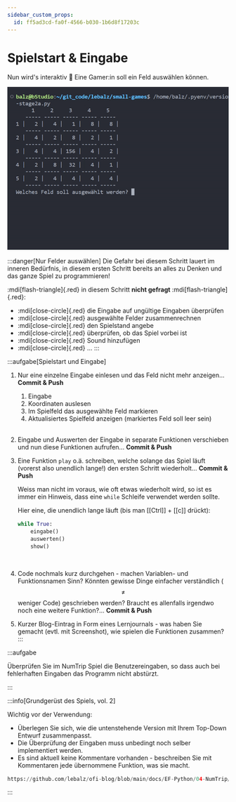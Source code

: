 ```yaml
---
sidebar_custom_props:
  id: ff5ad3cd-fa0f-4566-b030-1b6d8f17203c
---
```


# Spielstart & Eingabe

Nun wird's interaktiv 🥳 Eine Gamer:in soll ein Feld auswählen können.

![--width=500px](images/numtrip-field-select.gif)

:::danger[Nur Felder auswählen]
Die Gefahr bei diesem Schritt lauert im inneren Bedürfnis, in diesem ersten Schritt bereits an alles zu Denken und das ganze Spiel zu programmieren!

:mdi[flash-triangle]{.red} in diesem Schritt **nicht gefragt** :mdi[flash-triangle]{.red}:
- :mdi[close-circle]{.red} die Eingabe auf ungültige Eingaben überprüfen
- :mdi[close-circle]{.red} ausgewählte Felder zusammenrechnen
- :mdi[close-circle]{.red} den Spielstand angebe
- :mdi[close-circle]{.red} überprüfen, ob das Spiel vorbei ist
- :mdi[close-circle]{.red} Sound hinzufügen
- :mdi[close-circle]{.red} ...
:::


:::aufgabe[Spielstart und Eingabe]
<Answer type="state" webKey="576e4753-05b6-4a83-90da-b44cf8e8eb69" />

1. Nur eine einzelne Eingabe einlesen und das Feld nicht mehr anzeigen... __Commit & Push__

    <Hint>

    1. Eingabe
    2. Koordinaten auslesen
    3. Im Spielfeld das ausgewählte Feld markieren
    4. Aktualisiertes Spielfeld anzeigen (markiertes Feld soll leer sein)
        
    </Hint>
    <br />

2. Eingabe und Auswerten der Eingabe in separate Funktionen verschieben und nun diese Funktionen aufrufen... __Commit & Push__
3. Eine Funktion `play` o.ä. schreiben, welche solange das Spiel läuft (vorerst also unendlich lange!) den ersten Schritt wiederholt...  __Commit & Push__

    <Hint>

    Weiss man nicht im voraus, wie oft etwas wiederholt wird, so ist es immer ein Hinweis, dass eine `while` Schleife verwendet werden sollte.

    Hier eine, die unendlich lange läuft (bis man [[Ctrl]] + [[c]] drückt):

    ```py
    while True:
        eingabe()
        auswerten()
        show()
    ```

    </Hint>
    <br />

4. Code nochmals kurz durchgehen - machen Variablen- und Funktionsnamen Sinn? Könnten gewisse Dinge einfacher verständlich ($$\neq$$ weniger Code) geschrieben werden? Braucht es allenfalls irgendwo noch eine weitere Funktion?... __Commit & Push__
5. Kurzer Blog-Eintrag in Form eines Lernjournals - was haben Sie gemacht (evtl. mit Screenshot), wie spielen die Funktionen zusammen? 
:::


:::aufgabe
<Answer type="state" webKey="6f414fd4-1b91-4221-95ad-514d854b0c73" />

Überprüfen Sie im NumTrip Spiel die Benutzereingaben, so dass auch bei fehlerhaften Eingaben das Programm nicht abstürzt.

:::


:::info[Grundgerüst des Spiels, vol. 2]

Wichtig vor der Verwendung:
- Überlegen Sie sich, wie die untenstehende Version mit Ihrem Top-Down Entwurf zusammenpasst.
- Die Überprüfung der Eingaben muss unbedingt noch selber implementiert werden.
- Es sind aktuell keine Kommentare vorhanden - beschreiben Sie mit Kommentaren jede übernommene Funktion, was sie macht.


```py reference title="stage2.py"
https://github.com/lebalz/ofi-blog/blob/main/docs/EF-Python/04-NumTrip/snippets/stage2.py
```

:::